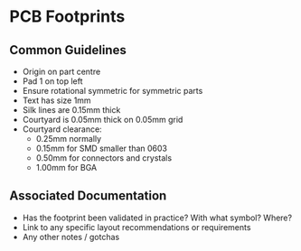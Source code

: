 # PCB Footprints

## Common Guidelines
* Origin on part centre
* Pad 1 on top left
* Ensure rotational symmetric for symmetric parts
* Text has size 1mm
* Silk lines are 0.15mm thick
* Courtyard is 0.05mm thick on 0.05mm grid
* Courtyard clearance:
    * 0.25mm normally
    * 0.15mm for SMD smaller than 0603
    * 0.50mm for connectors and crystals
    * 1.00mm for BGA

## Associated Documentation
* Has the footprint been validated in practice? With what symbol? Where?
* Link to any specific layout recommendations or requirements
* Any other notes / gotchas
